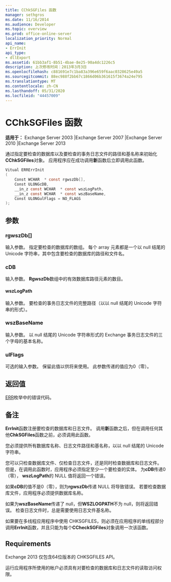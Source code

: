 ```yaml
---
title: CChkSGFiles 函数
manager: sethgros
ms.date: 11/16/2014
ms.audience: Developer
ms.topic: overview
ms.prod: office-online-server
localization_priority: Normal
api_name:
- ErrInit
api_type:
- dllExport
ms.assetid: 61bb3af1-8b51-4bae-8e25-90a4dc1226c5
description: 上次修改时间：2013年3月3日
ms.openlocfilehash: c881691e7c1ba83a396e659f6aac0328625e49a5
ms.sourcegitcommit: 88ec988f2bb67c1866d06b361615f3674a24e795
ms.translationtype: MT
ms.contentlocale: zh-CN
ms.lasthandoff: 05/31/2020
ms.locfileid: "44457009"
---
```

# <a name="cchksgfileserrinit-function"></a>CChkSGFiles 函数
  
**适用于：** Exchange Server 2003 |Exchange Server 2007 |Exchange Server 2010 |Exchange Server 2013
  
通过指定要检查的数据库以及要检查的事务日志文件的路径和基名称来初始化**CChkSGFiles**对象。 应用程序应在成功调用**新**函数后立即调用此函数。 
  
```cs
Vitual ERRErrInit  
(
    Const WCHAR  * const rgwszDb[],
    Const ULONGcDB,
    __in_z const WCHAR  * const wszLogPath,
    __in_z const WCHAR  * const wszBaseName,
    Const ULONGulFlags = NO_FLAGS
);

```

## <a name="parameters"></a>参数

### <a name="rgwszdb"></a>rgwszDb[]
  
输入参数。 指定要检查的数据库的数组。 每个 array 元素都是一个以 null 结尾的 Unicode 字符串，其中包含要检查的数据库的路径和文件名。
    
### <a name="cdb"></a>cDB
  
输入参数。 **RgwszDb**数组中的有效数据库路径元素的数目。 
    
#### <a name="wszlogpath"></a>wszLogPath
  
输入参数。 要检查的事务日志文件的完整路径（以以 null 结尾的 Unicode 字符串的形式）。
    
### <a name="wszbasename"></a>wszBaseName
  
输入参数。 以 null 结尾的 Unicode 字符串形式的 Exchange 事务日志文件的三个字母的基本名称。
    
### <a name="ulflags"></a>ulFlags
  
可选的输入参数。 保留此值以供将来使用。 此参数传递的值应为0（零）。
    
## <a name="return-value"></a>返回值

[ERR](cchksgfiles-err-enumeration.md)枚举中的错误代码。 
  
## <a name="remarks"></a>备注

**ErrInit**函数注册要检查的数据库和日志文件。 调用**新**函数之后，但在调用任何其他**ChkSGFiles**函数之前，必须调用此函数。 
  
您必须提供所有数据库名称、日志文件路径和基名称，以以 null 结尾的 Unicode 字符串。
  
您可以只检查数据库文件、仅检查日志文件，还是同时检查数据库和日志文件。 但是，在调用此函数时，应用程序必须指定至少一个要检查的实体。 为**cDB**传递0（零）， **wszLogPath**的 NULL 值将返回一个错误。 
  
如果**cDB**的值不是0（零），则为**rgwszDb**传递 NULL 将导致错误。 若要检查数据库文件，应用程序必须提供数据库名称。 
  
如果为**wszBaseName**传递了 null，但**WSZLOGPATH**不为 null，则将返回错误。 检查日志文件时，总是需要使用日志文件基名称。 
  
如果要在多线程应用程序中使用 CHKSGFILES，则必须在应用程序的单线程部分调用**ErrInit**函数，并且只能为每个**CCheckSGFiles**对象调用一次该函数。 
  
## <a name="requirements"></a>Requirements

Exchange 2013 仅包含64位版本的 CHKSGFILES API。
  
运行应用程序所使用的帐户必须具有对要检查的数据库和日志文件的读取访问权限。
  

